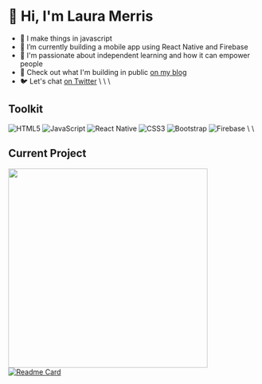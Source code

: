 # :wave: Hi, I'm Laura Merris
- :seedling: I make things in javascript
- :wrench: I’m currently building a mobile app using React Native and Firebase
- :revolving_hearts: I'm passionate about independent learning and how it can empower people
- :page_facing_up: Check out what I'm building in public [on my blog](https://lauramerris.github.io)
- :bird: Let's chat [on Twitter](https://twitter.com/lauramerris)
\\
\\
\\
## Toolkit

![HTML5](https://img.shields.io/badge/html5-%23E34F26.svg?style=for-the-badge&logo=html5&logoColor=white)
![JavaScript](https://img.shields.io/badge/javascript-%23323330.svg?style=for-the-badge&logo=javascript&logoColor=%23F7DF1E)
![React Native](https://img.shields.io/badge/react_native-%2320232a.svg?style=for-the-badge&logo=react&logoColor=%2361DAFB)
![CSS3](https://img.shields.io/badge/css3-%231572B6.svg?style=for-the-badge&logo=css3&logoColor=white)
![Bootstrap](https://img.shields.io/badge/bootstrap-%23563D7C.svg?style=for-the-badge&logo=bootstrap&logoColor=white)
![Firebase](https://img.shields.io/badge/firebase-%23039BE5.svg?style=for-the-badge&logo=firebase)
\\
\\

## Current Project

<img src="https://user-images.githubusercontent.com/7448403/147875631-507b1d8c-8a4e-47df-8adb-fc5434905089.jpg" width="400"/><br>
[![Readme Card](https://github-readme-stats.vercel.app/api/pin/?username=lauramerris&repo=cib&theme=vue)](https://github.com/lauramerris/cib)


